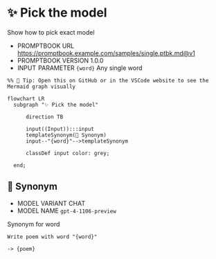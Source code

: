 # ✨ Pick the model

Show how to pick exact model

-   PROMPTBOOK URL https://promptbook.example.com/samples/single.ptbk.md@v1
-   PROMPTBOOK VERSION 1.0.0
-   INPUT  PARAMETER `{word}` Any single word

<!--Graph-->
<!-- ⚠️ WARNING: This section was auto-generated -->

```mermaid
%% 🔮 Tip: Open this on GitHub or in the VSCode website to see the Mermaid graph visually

flowchart LR
  subgraph "✨ Pick the model"

      direction TB

      input((Input)):::input
      templateSynonym(💬 Synonym)
      input--"{word}"-->templateSynonym

      classDef input color: grey;

  end;
```

<!--/Graph-->

## 💬 Synonym

-   MODEL VARIANT CHAT
-   MODEL NAME `gpt-4-1106-preview`

Synonym for word

```text
Write poem with word "{word}"
```

`-> {poem}`

<!--
TODO: [🧠] Figure out less simmilar word for "single", "simple" and "sample"
-->
